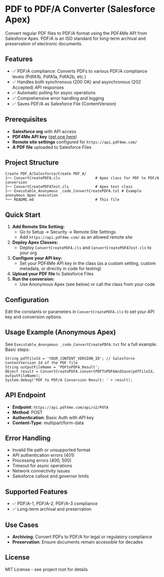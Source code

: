 # PDF to PDF/A Converter (Salesforce Apex)

Convert regular PDF files to PDF/A format using the PDF4Me API from Salesforce Apex. PDF/A is an ISO standard for long-term archival and preservation of electronic documents.

## Features

- ✅ PDF/A compliance: Converts PDFs to various PDF/A compliance levels (PdfA1b, PdfA1a, PdfA2b, etc.)
- ✅ Handles both synchronous (200 OK) and asynchronous (202 Accepted) API responses
- ✅ Automatic polling for async operations
- ✅ Comprehensive error handling and logging
- ✅ Saves PDF/A as Salesforce File (ContentVersion)

## Prerequisites

- **Salesforce org** with API access
- **PDF4Me API key** ([get one here](https://dev.pdf4me.com/dashboard/#/api-keys/))
- **Remote site settings** configured for `https://api.pdf4me.com/`
- **A PDF file** uploaded to Salesforce Files

## Project Structure

```
Create PDF_A/Salesforce/Create PDF_A/
├── ConvertCreatePDFA.cls                # Apex class for PDF to PDF/A conversion
├── ConvertCreatePDFATest.cls            # Apex test class
├── Executable_Anonymous _code_ConvertCreatePDFA.txt # Example anonymous Apex execution
└── README.md                            # This file
```

## Quick Start

1. **Add Remote Site Setting:**
   - Go to Setup → Security → Remote Site Settings
   - Add `https://api.pdf4me.com/` as an allowed remote site
2. **Deploy Apex Classes:**
   - Deploy `ConvertCreatePDFA.cls` and `ConvertCreatePDFATest.cls` to your org
3. **Configure your API key:**
   - Set your PDF4Me API key in the class (as a custom setting, custom metadata, or directly in code for testing)
4. **Upload your PDF file** to Salesforce Files
5. **Run the conversion:**
   - Use Anonymous Apex (see below) or call the class from your code

## Configuration

Edit the constants or parameters in `ConvertCreatePDFA.cls` to set your API key and conversion options.

## Usage Example (Anonymous Apex)

See `Executable_Anonymous _code_ConvertCreatePDFA.txt` for a full example. Basic steps:

```apex
String pdfFileId = 'YOUR_CONTENT_VERSION_ID'; // Salesforce ContentVersion Id of the PDF file
String outputFileName = 'PDFtoPDFA_Result';
Object result = ConvertCreatePDFA.convertPDFToPDFAAndSave(pdfFileId, outputFileName);
System.debug('PDF to PDF/A Conversion Result: ' + result);
```

## API Endpoint

- **Endpoint**: `https://api.pdf4me.com/api/v2/PdfA`
- **Method**: POST
- **Authentication**: Basic Auth with API key
- **Content-Type**: multipart/form-data

## Error Handling

- Invalid file path or unsupported format
- API authentication errors (401)
- Processing errors (400, 500)
- Timeout for async operations
- Network connectivity issues
- Salesforce callout and governor limits

## Supported Features

- ✅ PDF/A-1, PDF/A-2, PDF/A-3 compliance
- ✅ Long-term archival and preservation

## Use Cases

- **Archiving**: Convert PDFs to PDF/A for legal or regulatory compliance
- **Preservation**: Ensure documents remain accessible for decades

## License

MIT License - see project root for details 
